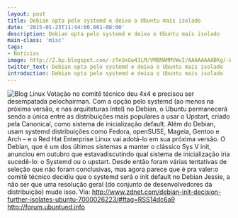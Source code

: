 ```yaml
---
layout: post
title: Debian opta pelo systemd e deixa o Ubuntu mais isolado
date: '2015-01-23T11:44:00.001-08:00'
description: Debian opta pelo systemd e deixa o Ubuntu mais isolado
main-class: 'misc'
tags:
- Notícias
image: http://2.bp.blogspot.com/-zTeUxGw43LM/VMBMAMMVWuI/AAAAAAAABKg/-WKBp5zLGKU/s72-c/stripes_debian_wallpaper_by_alucryd-d4p4si5.png.jpg
twitter_text: Debian opta pelo systemd e deixa o Ubuntu mais isolado
introduction: Debian opta pelo systemd e deixa o Ubuntu mais isolado
---
```

![Blog Linux](http://2.bp.blogspot.com/-zTeUxGw43LM/VMBMAMMVWuI/AAAAAAAABKg/-WKBp5zLGKU/s1600/stripes_debian_wallpaper_by_alucryd-d4p4si5.png.jpg "Blog Linux")
Votação no comitê técnico deu 4x4 e precisou ser desempatada pelochairman. Com a opção pelo systemd (ao menos na próxima versão, e nas arquiteturas Intel) no Debian,  o Ubuntu permanecerá sendo a única entre as distribuições mais  populares a usar o Upstart, criado pela Canonical, como sistema de  inicialização default.
Além do Debian, usam systemd distribuições como Fedora, openSUSE, Mageia, Gentoo e Arch – e o Red Hat Enterprise Linux vai adotá-lo em sua próxima versão.
O Debian, que é um dos últimos sistemas a manter o clássico Sys V init, anunciou em outubro que estavadiscutindo qual sistema de inicialização iria sucedê-lo: o Systemd ou o upstart. Desde então foram várias tentativas de seleção que não foram conclusivas, mas agora parece que é pra valer:o comitê técnico decidiu que o systemd será o init default no Debian Jessie, a não ser que uma resolução geral (do conjunto de desenvolvedores da distribuição) mude isso.
Via: 
http://www.zdnet.com/debian-init-decision-further-isolates-ubuntu-7000026223/#ftag=RSS14dc6a9
http://forum.ubuntued.info
